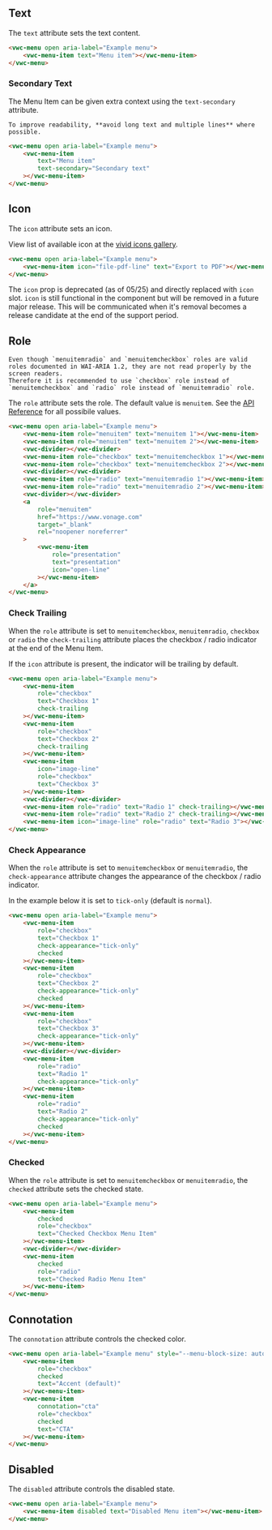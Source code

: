 ## Text

The `text` attribute sets the text content.

```html preview 100px
<vwc-menu open aria-label="Example menu">
	<vwc-menu-item text="Menu item"></vwc-menu-item>
</vwc-menu>
```

### Secondary Text

The Menu Item can be given extra context using the `text-secondary` attribute.

<vwc-note connotation="information" icon="info-line">

    To improve readability, **avoid long text and multiple lines** where possible.

</vwc-note>

```html preview 150px
<vwc-menu open aria-label="Example menu">
	<vwc-menu-item
		text="Menu item"
		text-secondary="Secondary text"
	></vwc-menu-item>
</vwc-menu>
```

## Icon

The `icon` attribute sets an icon.

View list of available icon at the [vivid icons gallery](/icons/icons-gallery/).

```html preview 100px
<vwc-menu open aria-label="Example menu">
	<vwc-menu-item icon="file-pdf-line" text="Export to PDF"></vwc-menu-item>
</vwc-menu>
```

<vwc-note connotation="warning" headline="Deprecated Prop: icon">
	<vwc-icon slot="icon" name="warning-line"></vwc-icon>

The `icon` prop is deprecated (as of 05/25) and directly replaced with `icon` slot. `icon` is still functional in the component but will be removed in a future major release. This will be communicated when it's removal becomes a release candidate at the end of the support period.

</vwc-note>

## Role

<vwc-note connotation="warning" icon="warning-line">

    Even though `menuitemradio` and `menuitemcheckbox` roles are valid roles documented in WAI-ARIA 1.2, they are not read properly by the screen readers.
    Therefore it is recommended to use `checkbox` role instead of `menuitemcheckbox` and `radio` role instead of `menuitemradio` role.

</vwc-note>

The `role` attribute sets the role.
The default value is `menuitem`. See the [API Reference](/component/menu/code/#menu-item) for all possibile values.

```html preview 330px
<vwc-menu open aria-label="Example menu">
	<vwc-menu-item role="menuitem" text="menuitem 1"></vwc-menu-item>
	<vwc-menu-item role="menuitem" text="menuitem 2"></vwc-menu-item>
	<vwc-divider></vwc-divider>
	<vwc-menu-item role="checkbox" text="menuitemcheckbox 1"></vwc-menu-item>
	<vwc-menu-item role="checkbox" text="menuitemcheckbox 2"></vwc-menu-item>
	<vwc-divider></vwc-divider>
	<vwc-menu-item role="radio" text="menuitemradio 1"></vwc-menu-item>
	<vwc-menu-item role="radio" text="menuitemradio 2"></vwc-menu-item>
	<vwc-divider></vwc-divider>
	<a
		role="menuitem"
		href="https://www.vonage.com"
		target="_blank"
		rel="noopener noreferrer"
	>
		<vwc-menu-item
			role="presentation"
			text="presentation"
			icon="open-line"
		></vwc-menu-item>
	</a>
</vwc-menu>
```

### Check Trailing

When the `role` attribute is set to `menuitemcheckbox`, `menuitemradio`, `checkbox` or `radio` the `check-trailing` attribute places the checkbox / radio indicator at the end of the Menu Item.

<vwc-note connotation="information" icon="info-line">

If the `icon` attribute is present, the indicator will be trailing by default.

</vwc-note>

```html preview 280px
<vwc-menu open aria-label="Example menu">
	<vwc-menu-item
		role="checkbox"
		text="Checkbox 1"
		check-trailing
	></vwc-menu-item>
	<vwc-menu-item
		role="checkbox"
		text="Checkbox 2"
		check-trailing
	></vwc-menu-item>
	<vwc-menu-item
		icon="image-line"
		role="checkbox"
		text="Checkbox 3"
	></vwc-menu-item>
	<vwc-divider></vwc-divider>
	<vwc-menu-item role="radio" text="Radio 1" check-trailing></vwc-menu-item>
	<vwc-menu-item role="radio" text="Radio 2" check-trailing></vwc-menu-item>
	<vwc-menu-item icon="image-line" role="radio" text="Radio 3"></vwc-menu-item>
</vwc-menu>
```

### Check Appearance

When the `role` attribute is set to `menuitemcheckbox` or `menuitemradio`, the `check-appearance` attribute changes the appearance of the checkbox / radio indicator.

In the example below it is set to `tick-only` (default is `normal`).

```html preview 250px
<vwc-menu open aria-label="Example menu">
	<vwc-menu-item
		role="checkbox"
		text="Checkbox 1"
		check-appearance="tick-only"
		checked
	></vwc-menu-item>
	<vwc-menu-item
		role="checkbox"
		text="Checkbox 2"
		check-appearance="tick-only"
		checked
	></vwc-menu-item>
	<vwc-menu-item
		role="checkbox"
		text="Checkbox 3"
		check-appearance="tick-only"
	></vwc-menu-item>
	<vwc-divider></vwc-divider>
	<vwc-menu-item
		role="radio"
		text="Radio 1"
		check-appearance="tick-only"
	></vwc-menu-item>
	<vwc-menu-item
		role="radio"
		text="Radio 2"
		check-appearance="tick-only"
		checked
	></vwc-menu-item>
</vwc-menu>
```

### Checked

When the `role` attribute is set to `menuitemcheckbox` or `menuitemradio`, the `checked` attribute sets the checked state.

```html preview 100px
<vwc-menu open aria-label="Example menu">
	<vwc-menu-item
		checked
		role="checkbox"
		text="Checked Checkbox Menu Item"
	></vwc-menu-item>
	<vwc-divider></vwc-divider>
	<vwc-menu-item
		checked
		role="radio"
		text="Checked Radio Menu Item"
	></vwc-menu-item>
</vwc-menu>
```

## Connotation

The `connotation` attribute controls the checked color.

```html preview 110px
<vwc-menu open aria-label="Example menu" style="--menu-block-size: auto;">
	<vwc-menu-item
		role="checkbox"
		checked
		text="Accent (default)"
	></vwc-menu-item>
	<vwc-menu-item
		connotation="cta"
		role="checkbox"
		checked
		text="CTA"
	></vwc-menu-item>
</vwc-menu>
```

## Disabled

The `disabled` attribute controls the disabled state.

```html preview 100px
<vwc-menu open aria-label="Example menu">
	<vwc-menu-item disabled text="Disabled Menu item"></vwc-menu-item>
</vwc-menu>
```
